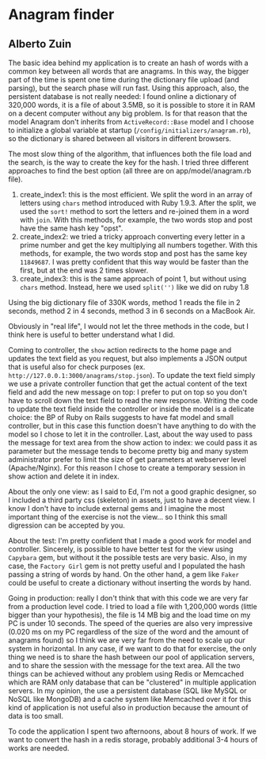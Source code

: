 # Anagram finder
## Alberto Zuin

The basic idea behind my application is to create an hash of words with a common key between all words that are anagrams.
In this way, the bigger part of the time is spent one time during the dictionary file upload (and parsing), but the search phase will run fast.
Using this approach, also, the persistent database is not really needed: I found online a dictionary of 320,000 words, it is a file of about 3.5MB, so it is possible to store it in RAM on a decent computer without any big problem.
Is for that reason that the model Anagram don't inherits from `ActiveRecord::Base` model and I choose to initialize a global variable at startup (`/config/initializers/anagram.rb`), so the dictionary is shared between all visitors in different browsers.

The most slow thing of the algorithm, that influences both the file load and the search, is the way to create the key for the hash. I tried three different approaches to find the best option (all three are on app/model/anagram.rb file).

1. create_index1: this is the most efficient. We split the word in an array of letters using `chars` method introduced with Ruby 1.9.3. After the split, we used the `sort!` method to sort the letters and re-joined them in a word with `join`. With this methods, for example, the two words stop and post have the same hash key "opst".
2. create_index2: we tried a tricky approach converting every letter in a prime number and get the key multiplying all numbers together. With this methods, for example, the two words stop and post has the same key `11849687`. I was pretty confident that this way would be faster than the first, but at the end was 2 times slower.
3. create_index3: this is the same approach of point 1, but without using `chars` method. Instead, here we used `split('')` like we did on ruby 1.8

Using the big dictionary file of 330K words, method 1 reads the file in 2 seconds, method 2 in 4 seconds, method 3 in 6 seconds on a MacBook Air.

Obviously in "real life", I would not let the three methods in the code, but I think here is useful to better understand what I did.

Coming to controller, the `show` action redirects to the home page and updates the text field as you request, but also implements a JSON output that is useful also for check purposes (ex. `http://127.0.0.1:3000/anagrams/stop.json`).
To update the text field simply we use a private controller function that get the actual content of the text field and add the new message on top: I prefer to put on top so you don't have to scroll down the text field to read the new response.
Writing the code to update the text field inside the controller or inside the model is a delicate choice: the BP of Ruby on Rails suggests to have fat model and small controller, but in this case this function doesn't have anything to do with the model so I chose to let it in the controller.
Last, about the way used to pass the message for text area from the show action to index: we could pass it as parameter but the message tends to become pretty big and many system administrator prefer to limit the size of get parameters at webserver level (Apache/Nginx).
For this reason I chose to create a temporary session in show action and delete it in index.

About the only one view: as I said to Ed, I'm not a good graphic designer, so I included a third party css (skeleton) in assets, just to have a decent view. I know I don't have to include external gems and I imagine the most important thing of the exercise is not the view... so I think this small digression can be accepted by you.

About the test: I'm pretty confident that I made a good work for model and controller. Sincerely, is possible to have better test for the view using `Capybara` gem, but without it the possible tests are very basic.
Also, in my case, the `Factory Girl` gem is not pretty useful and I populated the hash passing a string of words by hand. On the other hand, a gem like `Faker` could be useful to create a dictionary without inserting the words by hand.

Going in production: really I don't think that with this code we are very far from a production level code. I tried to load a file with 1,200,000 words (little bigger than your hypothesis), the file is 14 MB big and the load time on my PC is under 10 seconds.
The speed of the queries are also very impressive (0.020 ms on my PC regardless of the size of the word and the amount of anagrams found) so I think we are very far from the need to scale up our system in horizontal.
In any case, if we want to do that for exercise, the only thing we need is to share the hash between our pool of application servers, and to share the session with the message for the text area. All the two things can be achieved without any problem using Redis or Memcached which are RAM only database that can be "clustered" in multiple application servers.
In my opinion, the use a persistent database (SQL like MySQL or NoSQL like MongoDB) and a cache system like Memcached over it for this kind of application is not useful also in production because the amount of data is too small.

To code the application I spent two afternoons, about 8 hours of work. If we want to convert the hash in a redis storage, probably additional 3-4 hours of works are needed.